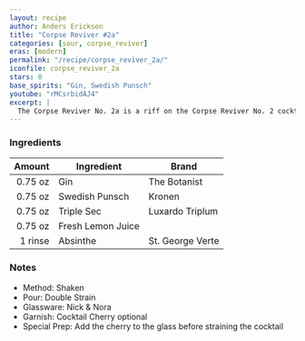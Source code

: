 ```yaml
---
layout: recipe
author: Anders Erickson
title: "Corpse Reviver #2a"
categories: [sour, corpse_reviver]
eras: [modern]
permalink: "/recipe/corpse_reviver_2a/"
iconfile: corpse_reviver_2a
stars: 0
base_spirits: "Gin, Swedish Punsch"
youtube: "rMCsrbidAJ4"
excerpt: |
  The Corpse Reviver No. 2a is a riff on the Corpse Reviver No. 2 cocktail that was originally consumed in the morning, but tastes delicious any time of the day.
---
```


### Ingredients

|  Amount | Ingredient        | Brand            |
| ------: | ----------------- | ---------------- |
| 0.75 oz | Gin               | The Botanist     |
| 0.75 oz | Swedish Punsch    | Kronen           |
| 0.75 oz | Triple Sec        | Luxardo Triplum  |
| 0.75 oz | Fresh Lemon Juice |
| 1 rinse | Absinthe          | St. George Verte |

### Notes

- Method: Shaken
- Pour: Double Strain
- Glassware: Nick & Nora
- Garnish: Cocktail Cherry optional
- Special Prep: Add the cherry to the glass before straining the cocktail
